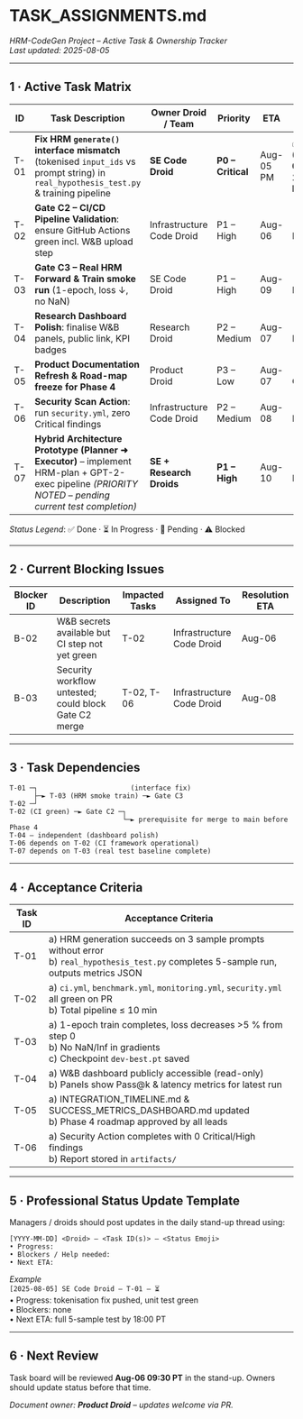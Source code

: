# TASK_ASSIGNMENTS.md
_HRM-CodeGen Project – Active Task & Ownership Tracker_  
_Last updated: 2025-08-05_

---

## 1 · Active Task Matrix

| ID | Task Description | Owner Droid / Team | Priority | ETA | Status |
|----|------------------|--------------------|----------|-----|--------|
| T-01 | **Fix HRM `generate()` interface mismatch** (tokenised `input_ids` vs prompt string) in `real_hypothesis_test.py` & training pipeline | **SE Code Droid** | **P0 – Critical** | Aug-05 PM | ✅ **Done (2025-08-05 18:20 PT)** |
| T-02 | **Gate C2 – CI/CD Pipeline Validation**: ensure GitHub Actions green incl. W&B upload step | Infrastructure Code Droid | P1 – High | Aug-06 | 🔄 Pending |
| T-03 | **Gate C3 – Real HRM Forward & Train smoke run** (1-epoch, loss ↓, no NaN) | SE Code Droid | P1 – High | Aug-09 | 🔄 Pending |
| T-04 | **Research Dashboard Polish**: finalise W&B panels, public link, KPI badges | Research Droid | P2 – Medium | Aug-07 | 🔄 Pending |
| T-05 | **Product Documentation Refresh & Road-map freeze for Phase 4** | Product Droid | P3 – Low | Aug-07 | 🔄 Ongoing |
| T-06 | **Security Scan Action**: run `security.yml`, zero Critical findings | Infrastructure Code Droid | P2 – Medium | Aug-08 | 🔄 Pending |
| T-07 | **Hybrid Architecture Prototype (Planner ➜ Executor)** – implement HRM-plan + GPT-2-exec pipeline *(PRIORITY NOTED – pending current test completion)* | **SE + Research Droids** | **P1 – High** | Aug-10 | 🔄 Pending |

_Status Legend_: ✅ Done · ⏳ In Progress · 🔄 Pending · ⚠ Blocked

---

## 2 · Current Blocking Issues

| Blocker ID | Description | Impacted Tasks | Assigned To | Resolution ETA |
|------------|-------------|----------------|-------------|----------------|
| B-02 | W&B secrets available but CI step not yet green | T-02 | Infrastructure Code Droid | Aug-06 |
| B-03 | Security workflow untested; could block Gate C2 merge | T-02, T-06 | Infrastructure Code Droid | Aug-08 |

---

## 3 · Task Dependencies

```
T-01 ─┐                       (interface fix)
      ├─► T-03 (HRM smoke train) ─► Gate C3
T-02 ─┘
T-02 (CI green) ─► Gate C2 ─┐
                            └─► prerequisite for merge to main before Phase 4
T-04 – independent (dashboard polish)
T-06 depends on T-02 (CI framework operational)
T-07 depends on T-03 (real test baseline complete)
```

---

## 4 · Acceptance Criteria

| Task ID | Acceptance Criteria |
|---------|---------------------|
| T-01 | a) HRM generation succeeds on 3 sample prompts without error<br>b) `real_hypothesis_test.py` completes 5-sample run, outputs metrics JSON |
| T-02 | a) `ci.yml`, `benchmark.yml`, `monitoring.yml`, `security.yml` all green on PR<br>b) Total pipeline ≤ 10 min |
| T-03 | a) 1-epoch train completes, loss decreases >5 % from step 0<br>b) No NaN/Inf in gradients<br>c) Checkpoint `dev-best.pt` saved |
| T-04 | a) W&B dashboard publicly accessible (read-only)<br>b) Panels show Pass@k & latency metrics for latest run |
| T-05 | a) INTEGRATION_TIMELINE.md & SUCCESS_METRICS_DASHBOARD.md updated<br>b) Phase 4 roadmap approved by all leads |
| T-06 | a) Security Action completes with 0 Critical/High findings<br>b) Report stored in `artifacts/` |

---

## 5 · Professional Status Update Template

Managers / droids should post updates in the daily stand-up thread using:

```
[YYYY-MM-DD] <Droid> – <Task ID(s)> – <Status Emoji>
• Progress:
• Blockers / Help needed:
• Next ETA:
```

_Example_  
`[2025-08-05] SE Code Droid – T-01 – ⏳`  
• Progress: tokenisation fix pushed, unit test green  
• Blockers: none  
• Next ETA: full 5-sample test by 18:00 PT

---

## 6 · Next Review

Task board will be reviewed **Aug-06 09:30 PT** in the stand-up. Owners should update status before that time.

_Document owner: **Product Droid** – updates welcome via PR._  

